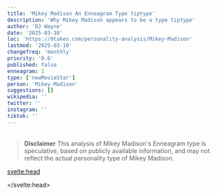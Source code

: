 ```yaml
---
title: 'Mikey Madison An Enneagram Type tiptype'
description: 'Why Mikey Madison appears to be a type tiptype'
author: 'DJ Wayne'
date: '2025-03-10'
loc: 'https://9takes.com/personality-analysis/Mikey-Madison'
lastmod: '2025-03-10'
changefreq: 'monthly'
priority: '0.6'
published: false
enneagram: 1
type: ['newMovieStar']
person: 'Mikey-Madison'
suggestions: []
wikipedia: ''
twitter: ''
instagram: ''
tiktok: ''
---
```


<!--
    childhood and upbringing
    first big success
    style habits and quirks that relate to their personality type
    stressful moments in their life and how they handled them
    comfort- moments in their life where they are doing well and killing it
-->
<!-- // keywords:  -->

<script>
	// import  PopCard  from "$lib/components/atoms/PopCard.svelte";
import BlogPurpose from '$lib/components/blog/BlogPurpose.svelte'
</script>

<div
	style="display: flex;
    justify-content: center;
    margin: 1rem 0;
	"
>
	<!-- <PopCard
		image={`/types/tiptypes/${'Mikey-Madison'}.webp`}
		enneagramType={tiptype}
		showIcon={false}
		displayText="Mikey Madison"
		subtext=""
	/> -->
</div>

<p class="firstLetter"></p>

> **Disclaimer** This analysis of Mikey Madison's Enneagram type is speculative, based on publicly available information, and may not reflect the actual personality type of Mikey Madison.

<svelte:head>

<script type="application/ld+json">

</script>

</svelte:head>

<style lang="scss"></style>
